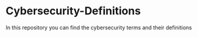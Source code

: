 # Cybersecurity-Definitions
In this repository you can find the cybersecurity terms and their definitions
